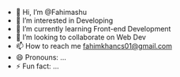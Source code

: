 - 👋 Hi, I’m @Fahimashu
- 👀 I’m interested in Developing
- 🌱 I’m currently learning Front-end Development
- 💞️ I’m looking to collaborate on Web Dev
- 📫 How to reach me fahimkhancs01@gmail.com
- 😄 Pronouns: ...
- ⚡ Fun fact: ...

<!---
Fahimashu/Fahimashu is a ✨ special ✨ repository because its `README.md` (this file) appears on your GitHub profile.
You can click the Preview link to take a look at your changes.
--->

